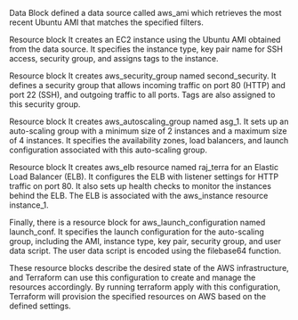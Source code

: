 Data Block
  defined a data source called aws_ami which retrieves the most recent Ubuntu AMI that matches the specified filters.

Resource block 
   It creates an EC2 instance using the Ubuntu AMI obtained from the data source. It specifies the instance type, key pair name for SSH access, security group, and assigns tags to the instance.

Resource block 
   It creates aws_security_group named second_security. It defines a security group that allows incoming traffic on port 80 (HTTP) and port 22 (SSH), and outgoing traffic to all ports. Tags are also assigned to this security group.

Resource block
  It creates aws_autoscaling_group named asg_1. It sets up an auto-scaling group with a minimum size of 2 instances and a maximum size of 4 instances. It specifies the availability zones, load balancers, and launch configuration associated with this auto-scaling group.

Resource block
  It creates aws_elb resource named raj_terra for an Elastic Load Balancer (ELB). It configures the ELB with listener settings for HTTP traffic on port 80. It also sets up health checks to monitor the instances behind the ELB. The ELB is associated with the aws_instance resource instance_1.

Finally, there is a resource block for aws_launch_configuration named launch_conf. It specifies the launch configuration for the auto-scaling group, including the AMI, instance type, key pair, security group, and user data script. The user data script is encoded using the filebase64 function.

These resource blocks describe the desired state of the AWS infrastructure, and Terraform can use this configuration to create and manage the resources accordingly. By running terraform apply with this configuration, Terraform will provision the specified resources on AWS based on the defined settings.